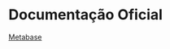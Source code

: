 # Documentação Oficial

[Metabase](https://www.metabase.com/docs/latest/installation-and-operation/running-metabase-on-docker)